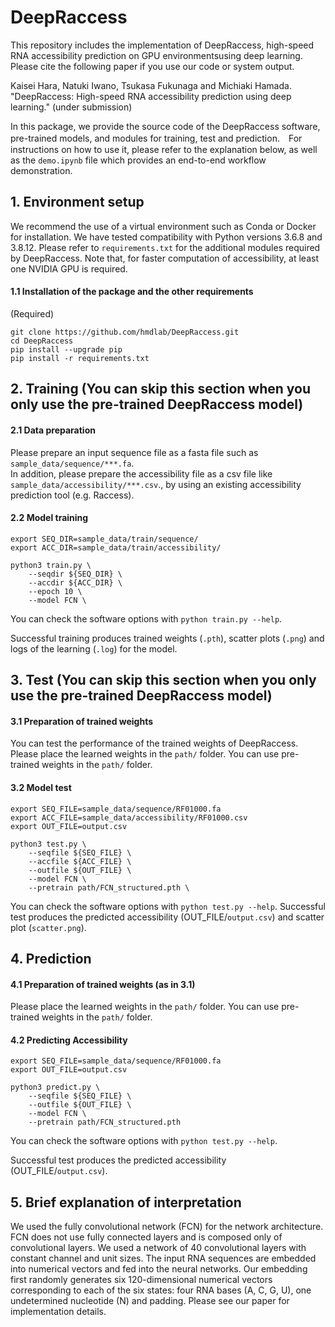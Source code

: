 # DeepRaccess
This repository includes the implementation of DeepRaccess, high-speed RNA accessibility prediction on GPU environmentsusing deep learning. Please cite the following paper if you use our code or system output.

Kaisei Hara, Natuki Iwano, Tsukasa Fukunaga and Michiaki Hamada. "DeepRaccess: High-speed RNA accessibility prediction using deep learning." (under submission)

In this package, we provide the source code of the DeepRaccess software, pre-trained models, and modules for training, test and prediction.　For instructions on how to use it, please refer to the explanation below, as well as the `demo.ipynb` file which provides an end-to-end workflow demonstration.

## 1. Environment setup
We recommend the use of a virtual environment such as Conda or Docker for installation. We have tested compatibility with Python versions 3.6.8 and 3.8.12. Please refer to `requirements.txt` for the additional modules required by DeepRaccess. Note that, for faster computation of accessibility, at least one NVIDIA GPU is required.

#### 1.1 Installation of the package and the other requirements
(Required)
```
git clone https://github.com/hmdlab/DeepRaccess.git
cd DeepRaccess
pip install --upgrade pip
pip install -r requirements.txt
```

## 2. Training (You can skip this section when you only use the pre-trained DeepRaccess model)
#### 2.1 Data preparation
Please prepare an input sequence file as a fasta file such as `sample_data/sequence/***.fa`.  
In addition, please prepare the accessibility file as a csv file like `sample_data/accessibility/***.csv`., by using an existing accessibility prediction tool (e.g. Raccess).

#### 2.2 Model training
```
export SEQ_DIR=sample_data/train/sequence/
export ACC_DIR=sample_data/train/accessibility/

python3 train.py \
    --seqdir ${SEQ_DIR} \
    --accdir ${ACC_DIR} \
    --epoch 10 \
    --model FCN \
```
You can check the software options with `python train.py --help`.

Successful training produces trained weights (`.pth`), scatter plots (`.png`) and logs of the learning (`.log`) for the model.

## 3. Test (You can skip this section when you only use the pre-trained DeepRaccess model)
#### 3.1 Preparation of trained weights

You can test the performance of the trained weights of DeepRaccess.  Please place the learned weights in the `path/` folder. You can use pre-trained weights in the `path/` folder.

#### 3.2 Model test
```
export SEQ_FILE=sample_data/sequence/RF01000.fa
export ACC_FILE=sample_data/accessibility/RF01000.csv
export OUT_FILE=output.csv

python3 test.py \
    --seqfile ${SEQ_FILE} \
    --accfile ${ACC_FILE} \
    --outfile ${OUT_FILE} \
    --model FCN \
    --pretrain path/FCN_structured.pth \
```
You can check the software options with `python test.py --help`. Successful test produces the predicted accessibility (OUT_FILE/`output.csv`) and scatter plot (`scatter.png`).

## 4. Prediction
#### 4.1 Preparation of trained weights (as in 3.1)
Please place the learned weights in the `path/` folder. You can use pre-trained weights in the `path/` folder.

#### 4.2 Predicting Accessibility

```
export SEQ_FILE=sample_data/sequence/RF01000.fa
export OUT_FILE=output.csv

python3 predict.py \
    --seqfile ${SEQ_FILE} \
    --outfile ${OUT_FILE} \
    --model FCN \
    --pretrain path/FCN_structured.pth
```
You can check the software options with `python test.py --help`.

Successful test produces the predicted accessibility (OUT_FILE/`output.csv`).

## 5. Brief explanation of interpretation
We used the fully convolutional network (FCN) for the network architecture. FCN does not use fully connected layers and is composed only of convolutional layers. We used a network of 40 convolutional layers with constant channel and unit sizes. The input RNA sequences are embedded into numerical vectors and fed into the neural networks. Our embedding first randomly generates six 120-dimensional numerical vectors corresponding to each of the six states: four RNA bases (A, C, G, U), one undetermined nucleotide (N) and padding. Please see our paper for implementation details.